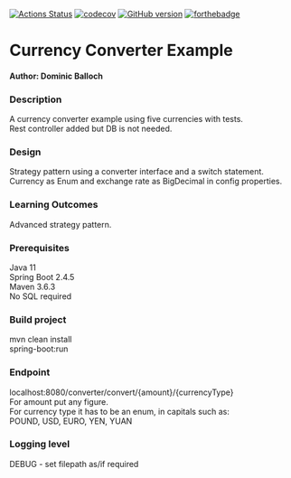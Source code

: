 [![Actions Status](https://github.com/domiballoch/currency-converter/actions/workflows/maven.yml/badge.svg)](https://github.com/domiballoch/currency-converter/actions)
[![codecov](https://codecov.io/gh/domiballoch/currency-converter/branch/master/graph/badge.svg?token=3DQWELQG2V)](https://codecov.io/gh/domiballoch/currency-converter)
[![GitHub version](https://badge.fury.io/gh/domiballoch%2Fcurrency-converter.svg)](https://badge.fury.io/gh/domiballoch%2Fcurrency-converter)
[![forthebadge](https://forthebadge.com/images/badges/built-by-neckbeards.svg)](https://forthebadge.com)

<h1>Currency Converter Example</h1>
<h4>Author: Dominic Balloch</h4>

<h3>Description</h3>
A currency converter example using five currencies with tests.
<BR/>Rest controller added but DB is not needed.

<h3>Design</h3>
Strategy pattern using a converter interface and a switch statement.
<br/>Currency as Enum and exchange rate as BigDecimal in config properties.

<h3>Learning Outcomes</h3>
Advanced strategy pattern.

<h3>Prerequisites</h3>
Java 11
<br/> Spring Boot 2.4.5
<br/>Maven 3.6.3
<br/>No SQL required

<h3>Build project</h3>
mvn clean install
<br/>spring-boot:run

<h3>Endpoint</h3>
localhost:8080/converter/convert/{amount}/{currencyType}
<br/>For amount put any figure.
<br/>For currency type it has to be an enum, in capitals such as:
<br/>POUND, USD, EURO, YEN, YUAN

<h3>Logging level</h3>
DEBUG - set filepath as/if required